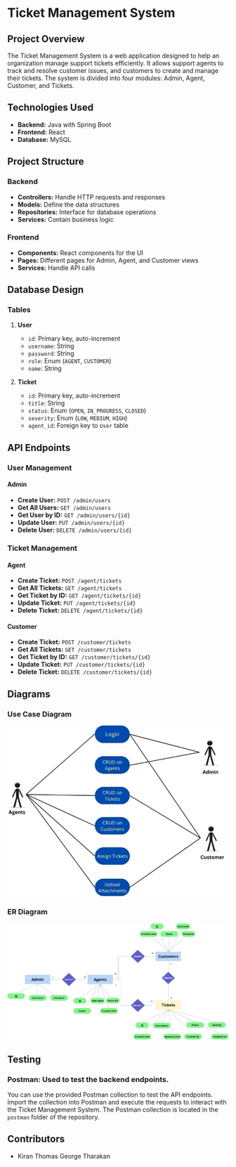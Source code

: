 # Ticket Management System

## Project Overview

The Ticket Management System is a web application designed to help an organization manage support tickets efficiently. It allows support agents to track and resolve customer issues, and customers to create and manage their tickets. The system is divided into four modules: Admin, Agent, Customer, and Tickets.

## Technologies Used

- **Backend:** Java with Spring Boot
- **Frontend:** React
- **Database:** MySQL

## Project Structure

### Backend

- **Controllers:** Handle HTTP requests and responses
- **Models:** Define the data structures
- **Repositories:** Interface for database operations
- **Services:** Contain business logic

### Frontend

- **Components:** React components for the UI
- **Pages:** Different pages for Admin, Agent, and Customer views
- **Services:** Handle API calls

## Database Design

### Tables

1. **User**
   - `id`: Primary key, auto-increment
   - `username`: String
   - `password`: String
   - `role`: Enum (`AGENT`, `CUSTOMER`)
   - `name`: String

2. **Ticket**
   - `id`: Primary key, auto-increment
   - `title`: String
   - `status`: Enum (`OPEN`, `IN_PROGRESS`, `CLOSED`)
   - `severity`: Enum (`LOW`, `MEDIUM`, `HIGH`)
   - `agent_id`: Foreign key to `User` table

## API Endpoints

### User Management

#### Admin

- **Create User:** `POST /admin/users`
- **Get All Users:** `GET /admin/users`
- **Get User by ID:** `GET /admin/users/{id}`
- **Update User:** `PUT /admin/users/{id}`
- **Delete User:** `DELETE /admin/users/{id}`

### Ticket Management

#### Agent

- **Create Ticket:** `POST /agent/tickets`
- **Get All Tickets:** `GET /agent/tickets`
- **Get Ticket by ID:** `GET /agent/tickets/{id}`
- **Update Ticket:** `PUT /agent/tickets/{id}`
- **Delete Ticket:** `DELETE /agent/tickets/{id}`

#### Customer

- **Create Ticket:** `POST /customer/tickets`
- **Get All Tickets:** `GET /customer/tickets`
- **Get Ticket by ID:** `GET /customer/tickets/{id}`
- **Update Ticket:** `PUT /customer/tickets/{id}`
- **Delete Ticket:** `DELETE /customer/tickets/{id}`

## Diagrams

### Use Case Diagram
![Use Case Diagram](assets/TMS_Use_Case_Diagram.png)

### ER Diagram
![ER Diagram](assets/TMS_ERD.png)

## Testing

### Postman: Used to test the backend endpoints.

You can use the provided Postman collection to test the API endpoints. Import the collection into Postman and execute the requests to interact with the Ticket Management System. The Postman collection is located in the `postman` folder of the repository.

## Contributors

- Kiran Thomas George Tharakan

